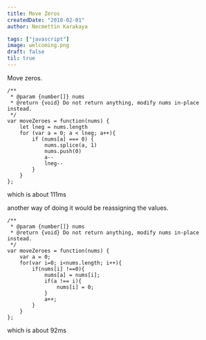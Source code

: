 ```yaml
---
title: Move Zeros
createdDate: "2018-02-01"
author: Necmettin Karakaya

tags: ["javascript"]
image: welcoming.png
draft: false
til: true
---
```

Move zeros.
```
/**
 * @param {number[]} nums
 * @return {void} Do not return anything, modify nums in-place instead.
 */
var moveZeroes = function(nums) {
    let lneg = nums.length
    for (var a = 0; a < lneg; a++){
        if (nums[a] === 0) {
            nums.splice(a, 1)
            nums.push(0)
            a--
            lneg--
        }
    }
};
```
which is about 111ms

another way of doing it would be reassigning the values.

```
/**
 * @param {number[]} nums
 * @return {void} Do not return anything, modify nums in-place instead.
 */
var moveZeroes = function(nums) {
    var a = 0;
    for(var i=0; i<nums.length; i++){
    	if(nums[i] !==0){
    		nums[a] = nums[i];
    		if(a !== i){
    			nums[i] = 0;
    		}
    		a++;
    	}
    }
};
```
which is about 92ms
